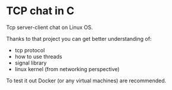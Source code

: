 # TCP chat in C
Tcp server-client chat on Linux OS.

Thanks to that project you can get better understanding of:
* tcp protocol
* how to use threads
* signal library
* linux kernel (from networking perspective)

To test it out Docker (or any virtual machines) are recommended.
